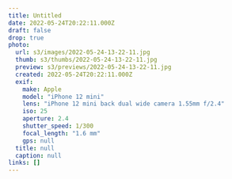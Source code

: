 ```yaml
---
title: Untitled
date: 2022-05-24T20:22:11.000Z
draft: false
drop: true
photo:
  url: s3/images/2022-05-24-13-22-11.jpg
  thumb: s3/thumbs/2022-05-24-13-22-11.jpg
  preview: s3/previews/2022-05-24-13-22-11.jpg
  created: 2022-05-24T20:22:11.000Z
  exif:
    make: Apple
    model: "iPhone 12 mini"
    lens: "iPhone 12 mini back dual wide camera 1.55mm f/2.4"
    iso: 25
    aperture: 2.4
    shutter_speed: 1/300
    focal_length: "1.6 mm"
    gps: null
  title: null
  caption: null
links: []
---
```

